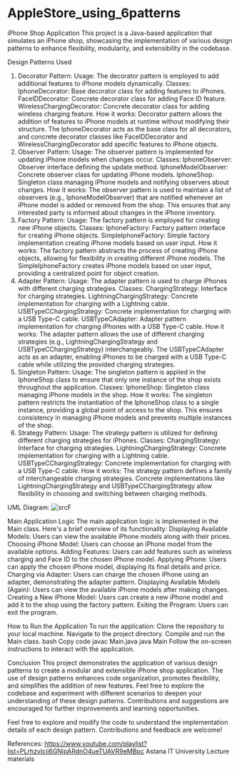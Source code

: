 # AppleStore_using_6patterns

iPhone Shop Application
This project is a Java-based application that simulates an iPhone shop, showcasing the implementation of various design patterns to enhance flexibility, modularity, and extensibility in the codebase.

Design Patterns Used

1. Decorator Pattern:
Usage: The decorator pattern is employed to add additional features to iPhone models dynamically.
Classes:
IphoneDecorator: Base decorator class for adding features to iPhones.
FaceIDDecorator: Concrete decorator class for adding Face ID feature.
WirelessChargingDecorator: Concrete decorator class for adding wireless charging feature.
How it works: Decorator pattern allows the addition of features to iPhone models at runtime without modifying their structure. The IphoneDecorator acts as the base class for all decorators, and concrete decorator classes like FaceIDDecorator and WirelessChargingDecorator add specific features to iPhone objects.
2. Observer Pattern:
Usage: The observer pattern is implemented for updating iPhone models when changes occur.
Classes:
IphoneObserver: Observer interface defining the update method.
IphoneModelObserver: Concrete observer class for updating iPhone models.
IphoneShop: Singleton class managing iPhone models and notifying observers about changes.
How it works: The observer pattern is used to maintain a list of observers (e.g., IphoneModelObserver) that are notified whenever an iPhone model is added or removed from the shop. This ensures that any interested party is informed about changes in the iPhone inventory.
3. Factory Pattern:
Usage: The factory pattern is employed for creating new iPhone objects.
Classes:
IphoneFactory: Factory pattern interface for creating iPhone objects.
SimpleIphoneFactory: Simple factory implementation creating iPhone models based on user input.
How it works: The factory pattern abstracts the process of creating iPhone objects, allowing for flexibility in creating different iPhone models. The SimpleIphoneFactory creates iPhone models based on user input, providing a centralized point for object creation.
4. Adapter Pattern:
Usage: The adapter pattern is used to charge iPhones with different charging strategies.
Classes:
ChargingStrategy: Interface for charging strategies.
LightningChargingStrategy: Concrete implementation for charging with a Lightning cable.
USBTypeCChargingStrategy: Concrete implementation for charging with a USB Type-C cable.
USBTypeCAdapter: Adapter pattern implementation for charging iPhones with a USB Type-C cable.
How it works: The adapter pattern allows the use of different charging strategies (e.g., LightningChargingStrategy and USBTypeCChargingStrategy) interchangeably. The USBTypeCAdapter acts as an adapter, enabling iPhones to be charged with a USB Type-C cable while utilizing the provided charging strategies.
5. Singleton Pattern:
Usage: The singleton pattern is applied in the IphoneShop class to ensure that only one instance of the shop exists throughout the application.
Classes:
IphoneShop: Singleton class managing iPhone models in the shop.
How it works: The singleton pattern restricts the instantiation of the IphoneShop class to a single instance, providing a global point of access to the shop. This ensures consistency in managing iPhone models and prevents multiple instances of the shop.
6. Strategy Pattern:
Usage: The strategy pattern is utilized for defining different charging strategies for iPhones.
Classes:
ChargingStrategy: Interface for charging strategies.
LightningChargingStrategy: Concrete implementation for charging with a Lightning cable.
USBTypeCChargingStrategy: Concrete implementation for charging with a USB Type-C cable.
How it works: The strategy pattern defines a family of interchangeable charging strategies. Concrete implementations like LightningChargingStrategy and USBTypeCChargingStrategy allow flexibility in choosing and switching between charging methods.

UML Diagram:
![srcF](https://github.com/AlikhanMDos/AppleStore_using_6patterns/assets/122694328/e8e080b6-54ce-4ee9-853c-b1401cacb803)


Main Application Logic
The main application logic is implemented in the Main class. Here's a brief overview of its functionality:
Displaying Available Models: Users can view the available iPhone models along with their prices.
Choosing iPhone Model: Users can choose an iPhone model from the available options.
Adding Features: Users can add features such as wireless charging and Face ID to the chosen iPhone model.
Applying iPhone: Users can apply the chosen iPhone model, displaying its final details and price.
Charging via Adapter: Users can charge the chosen iPhone using an adapter, demonstrating the adapter pattern.
Displaying Available Models (Again): Users can view the available iPhone models after making changes.
Creating a New iPhone Model: Users can create a new iPhone model and add it to the shop using the factory pattern.
Exiting the Program: Users can exit the program.

How to Run the Application
To run the application:
Clone the repository to your local machine.
Navigate to the project directory.
Compile and run the Main class.
bash
Copy code
javac Main.java
java Main
Follow the on-screen instructions to interact with the application.

Conclusion
This project demonstrates the application of various design patterns to create a modular and extensible iPhone shop application. The use of design patterns enhances code organization, promotes flexibility, and simplifies the addition of new features. Feel free to explore the codebase and experiment with different scenarios to deepen your understanding of these design patterns. Contributions and suggestions are encouraged for further improvements and learning opportunities.

Feel free to explore and modify the code to understand the implementation details of each design pattern. Contributions and feedback are welcome!



References:
https://www.youtube.com/playlist?list=PLrhzvIcii6GNjpARdnO4ueTUAVR9eMBpc
Astana IT University Lecture materials
